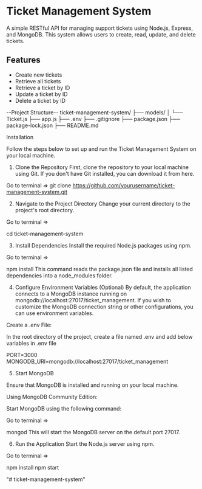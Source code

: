 # Ticket Management System

A simple RESTful API for managing support tickets using Node.js, Express, and MongoDB. This system allows users to create, read, update, and delete tickets.

## Features
- Create new tickets
- Retrieve all tickets
- Retrieve a ticket by ID
- Update a ticket by ID
- Delete a ticket by ID




--Project Structure--
ticket-management-system/
├── models/
│   └── Ticket.js
├── app.js
├── .env
├── .gitignore
├── package.json
├── package-lock.json
├── README.md





Installation

Follow the steps below to set up and run the Ticket Management System on your local machine.

1. Clone the Repository
First, clone the repository to your local machine using Git. If you don't have Git installed, you can download it from here.


Go to  terminal =>
git clone https://github.com/yourusername/ticket-management-system.git

2. Navigate to the Project Directory
Change your current directory to the project's root directory.


Go to  terminal =>

cd ticket-management-system

3. Install Dependencies
Install the required Node.js packages using npm.


Go to  terminal =>

npm install
This command reads the package.json file and installs all listed dependencies into a node_modules folder.

4. Configure Environment Variables (Optional)
By default, the application connects to a MongoDB instance running on mongodb://localhost:27017/ticket_management. If you wish to customize the MongoDB connection string or other configurations, you can use environment variables.

Create a .env File:

In the root directory of the project, create a file named .env and add below variables in .env file


PORT=3000
MONGODB_URI=mongodb://localhost:27017/ticket_management


5. Start MongoDB


Ensure that MongoDB is installed and running on your local machine.

Using MongoDB Community Edition:

Start MongoDB using the following command:


Go to  terminal =>

mongod
This will start the MongoDB server on the default port 27017.


6. Run the Application
Start the Node.js server using npm.

Go to  terminal =>

npm install
npm start 




"# ticket-management-system" 


